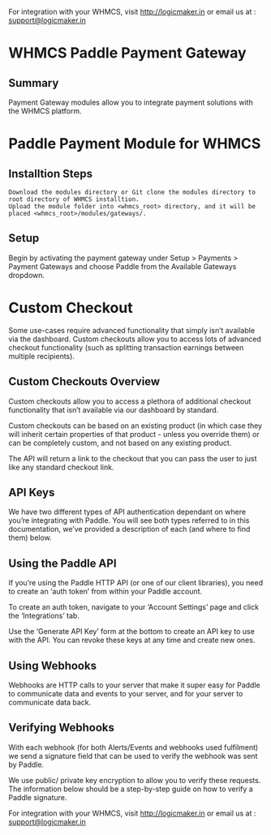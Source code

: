 For integration with your WHMCS, visit http://logicmaker.in or email us at : support@logicmaker.in

# WHMCS Paddle Payment Gateway

## Summary

Payment Gateway modules allow you to integrate payment solutions with the WHMCS platform.

# Paddle Payment Module for WHMCS

## Installtion Steps

    Download the modules directory or Git clone the modules directory to root directory of WHMCS installtion.
    Upload the module folder into <whmcs_root> directory, and it will be placed <whmcs_root>/modules/gateways/.

## Setup

Begin by activating the payment gateway under Setup > Payments > Payment Gateways and choose Paddle from the Available Gateways dropdown.

# Custom Checkout

Some use-cases require advanced functionality that simply isn’t available via the dashboard. Custom checkouts allow you to access lots of advanced checkout functionality (such as splitting transaction earnings between multiple recipients).

## Custom Checkouts Overview

Custom checkouts allow you to access a plethora of additional checkout functionality that isn’t available via our dashboard by standard.

Custom checkouts can be based on an existing product (in which case they will inherit certain properties of that product - unless you override them) or can be completely custom, and not based on any existing product.

The API will return a link to the checkout that you can pass the user to just like any standard checkout link.

## API Keys

We have two different types of API authentication dependant on where you’re integrating with Paddle. You will see both types referred to in this documentation, we’ve provided a description of each (and where to find them) below.

## Using the Paddle API

If you’re using the Paddle HTTP API (or one of our client libraries), you need to create an ‘auth token’ from within your Paddle account.

To create an auth token, navigate to your ‘Account Settings’ page and click the ‘Integrations’ tab.

Use the ‘Generate API Key’ form at the bottom to create an API key to use with the API. You can revoke these keys at any time and create new ones.

## Using Webhooks

Webhooks are HTTP calls to your server that make it super easy for Paddle to communicate data and events to your server, and for your server to communicate data back.

## Verifying Webhooks

With each webhook (for both Alerts/Events and webhooks used fulfilment) we send a signature field that can be used to verify the webhook was sent by Paddle.

We use public/ private key encryption to allow you to verify these requests. The information below should be a step-by-step guide on how to verify a Paddle signature.


For integration with your WHMCS, visit http://logicmaker.in or email us at : support@logicmaker.in
